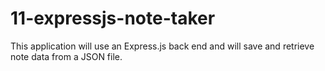 # 11-expressjs-note-taker
This application will use an Express.js back end and will save and retrieve note data from a JSON file.
